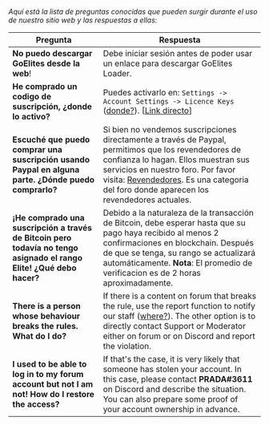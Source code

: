 *Aquí está la lista de preguntas conocidas que pueden surgir durante el uso de nuestro sitio web y las respuestas a ellas*:

| Pregunta | Respuesta |
|--|--|
| **No puedo descargar GoElites desde la web**! | Debe iniciar sesión antes de poder usar un enlace para descargar GoElites Loader.|
| **He comprado un codigo de suscripción, ¿donde lo activo?** | Puedes activarlo en: ``Settings -> Account Settings -> Licence Keys`` ([donde?](https://s.put.re/26ev89S.png)). [[Link directo](https://goelites.net/index.php?app=core&module=system&controller=settings&area=licencesystem)] |
| **Escuché que puedo comprar una suscripción usando Paypal en alguna parte. ¿Dónde puedo comprarlo?** | Si bien no vendemos suscripciones directamente a través de Paypal, permitimos que los revendedores de confianza lo hagan. Ellos muestran sus servicios en nuestro foro. Por favor visita: [Revendedores](https://goelites.net/index.php?/forum/68-resellers/). Es una categoria del foro donde aparecen los revendedores actuales.
| **¡He comprado una suscripción a través de Bitcoin pero todavía no tengo asignado el rango Elite! ¿Qué debo hacer?** | Debido a la naturaleza de la transacción de Bitcoin, debe esperar hasta que su pago haya recibido al menos 2 confirmaciones en blockchain. Después de que se tenga, su rango se actualizará automáticamente. **Nota**: El promedio de verificacion es de 2 horas aproximadamente. |
| **There is a person whose behaviour breaks the rules. What do I do?** | If there is a content on forum that breaks the rule, use the report function to notify our staff ([where?](https://s.put.re/umYNw4M.png)). The other option is to directly contact Support or Moderator either on forum or on Discord and report the violation.|
| **I used to be able to log in to my forum account but not I am not! How do I restore the access?** | If that's the case, it is very likely that someone has stolen your account. In this case, please contact **PRADA#3611** on Discord and describe the situation. You can also prepare some proof of your account ownership in advance. |

